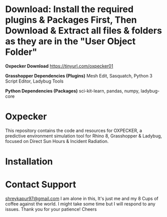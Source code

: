 # Download: Install the required plugins & Packages First, Then Download & Extract all files & folders as they are in the "User Object Folder"
**Oxpecker Download**
https://tinyurl.com/oxpecker01

**Grasshopper Dependencies (Plugins)**
Mesh Edit,
Sasquatch,
Python 3 Script Editor,
Ladybug Tools

**Python Dependencies (Packages)**
sci-kit-learn,
pandas,
numpy,
ladybug-core

# Oxpecker
This repository contains the code and resources for OXPECKER, a predictive environment simulation tool for Rhino 8, Grasshopper &amp; Ladybug, focused on Direct Sun Hours &amp; Incident Radiation. 

# Installation



# Contact Support
shreykapur97@gmail.com
I am alone in this, It's just me and my 8 Cups of coffee against the world. 
I might take some time but I will respond to any issues. 
Thank you for your patience!
Cheers
